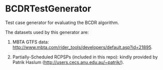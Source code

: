 # BCDRTestGenerator
Test case generator for evaluating the BCDR algorithm. 

The datasets used by this generator are:

1. MBTA GTFS data: http://www.mbta.com/rider_tools/developers/default.asp?id=21895.

2. Partially-Scheduled RCPSPs (included in this repo): kindly provided by Patrik Haslum (http://users.cecs.anu.edu.au/~patrik/).
